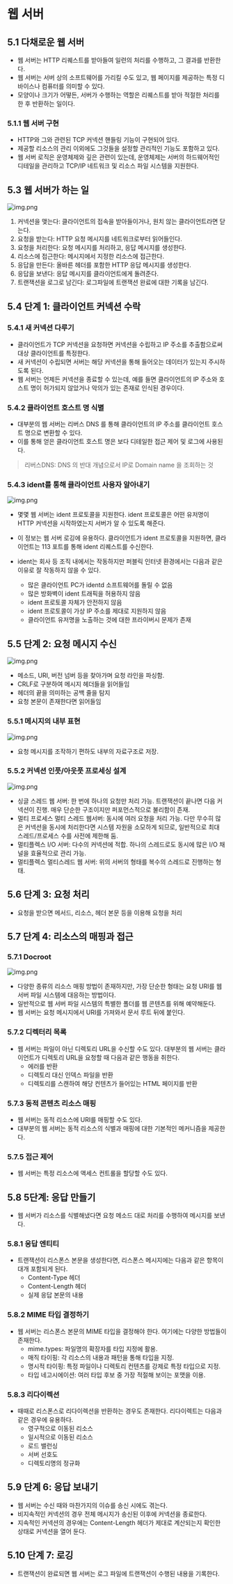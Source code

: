 # 웹 서버

## 5.1 다채로운 웹 서버
- 웹 서버는 HTTP 리퀘스트를 받아들여 일련의 처리를 수행하고, 그 결과를 반환한다.
- 웹 서버는 서버 상의 소프트웨어를 가리킬 수도 있고, 웹 페이지를 제공하는 특정 디바이스나 컴퓨터를 의미할 수 있다.
- 모양이나 크기가 어떻든, 서버가 수행하는 역할은 리퀘스트를 받아 적절한 처리를 한 후 반환하는 일이다.

### 5.1.1 웹 서버 구현
- HTTP와 그와 관련된 TCP 커넥션 핸들링 기능이 구현되어 있다.
- 제공할 리소스의 관리 이외에도 그것들을 설정할 관리적인 기능도 포함하고 있다.
- 웹 서버 로직은 운영체제와 깊은 관련이 있는데, 운영체제는 서버의 하드웨어적인 디테일을 관리하고 TCP/IP 네트워크 및 리소스 파일 시스템을 지원한다.


## 5.3 웹 서버가 하는 일

![img.png](img/img.png)

1. 커넥션을 맺는다: 클라이언트의 접속을 받아들이거나, 원치 않는 클라이언트라면 닫는다.
2. 요청을 받는다: HTTP 요청 메시지를 네트워크로부터 읽어들인다.
3. 요청을 처리한다: 요청 메시지를 처리하고, 응답 메시지를 생성한다.
4. 리소스에 접근한다: 메시지에서 지정한 리소스에 접근한다.
5. 응답을 만든다: 올바른 헤더를 포함한 HTTP 응답 메시지를 생성한다.
6. 응답을 보낸다: 응답 메시지를 클라이언트에게 돌려준다.
7. 트랜잭션을 로그로 남긴다: 로그파일에 트랜잭션 완료에 대한 기록을 남긴다.

## 5.4 단계 1: 클라이언트 커넥션 수락

### 5.4.1 새 커넥션 다루기
- 클라이언트가 TCP 커넥션을 요청하면 커넥션을 수립하고 IP 주소를 추출함으로써 대상 클라이언트를 특정한다.
- 새 커넥션이 수립되면 서버는 해당 커넥션을 통해 들어오는 데이터가 있는지 주시하도록 된다.
- 웹 서버는 언제든 커넥션을 종료할 수 있는데, 예를 들면 클라이언트의 IP 주소와 호스트 명이 허가되지 않았거나 악의가 있는 존재로 인식된 경우이다.

### 5.4.2 클라이언트 호스트 명 식별
- 대부분의 웹 서버는 리버스 DNS 를 통해 클라이언트의 IP 주소를 클라이언트 호스트 명으로 변환할 수 있다.
- 이를 통해 얻은 클라이언트 호스트 명은 보다 디테일한 접근 제어 및 로그에 사용된다.

> 리버스DNS: DNS 의 반대 개념으로서 IP로 Domain name 을 조회하는 것

### 5.4.3 ident를 통해 클라이언트 사용자 알아내기

![img.png](img/img2.png)

- 몇몇 웹 서버는 ident 프로토콜을 지원한다. ident 프로토콜은 어떤 유저명이 HTTP 커넥션을 시작하였는지 서버가 알 수 있도록 해준다.
- 이 정보는 웹 서버 로깅에 유용하다. 클라이언트가 ident 프로토콜을 지원하면, 클라이언트는 113 포트를 통해 ident 리퀘스트를 수신한다.

- ident는 회사 등 조직 내에서는 작동하지만 퍼블릭 인터넷 환경에서는 다음과 같은 이유로 잘 작동하지 않을 수 있다.
  - 많은 클라이언트 PC가 identd 소프트웨어를 돌릴 수 없음
  - 많은 방화벽이 ident 트래픽을 허용하지 않음
  - ident 프로토콜 자체가 안전하지 않음
  - ident 프로토콜이 가상 IP 주소를 제대로 지원하지 않음
  - 클라이언트 유저명을 노출하는 것에 대한 프라이버시 문제가 존재

## 5.5 단계 2: 요청 메시지 수신

![img.png](img/img3.png)

- 메소드, URI, 버전 넘버 등을 찾아가며 요청 라인을 파싱함.
- CRLF로 구분하여 메시지 헤더들을 읽어들임
- 헤더의 끝을 의미하는 공백 줄을 탐지
- 요청 본문이 존재한다면 읽어들임
 
### 5.5.1 메시지의 내부 표현
![img.png](img/img4.png)
- 요청 메시지를 조작하기 편하도 내부의 자료구조로 저장.

### 5.5.2 커넥션 인풋/아웃풋 프로세싱 설계
![img.png](img/img5.png)
- 싱글 스레드 웹 서버: 한 번에 하나의 요청만 처리 가능. 트랜잭션이 끝나면 다음 커넥션이 진행. 매우 단순한 구조이지만 퍼포먼스적으로 불리함이 존재.
- 멀티 프로세스 멀티 스레드 웹서버: 동시에 여러 요청을 처리 가능. 다만 무수히 많은 커넥션을 동시에 처리한다면 시스템 자원을 소모하게 되므로, 일반적으로 최대 스레드/프로세스 수를 사전에 제한해 둠.
- 멀티플렉스 I/O 서버: 다수의 커넥션에 적합. 하나의 스레드로도 동시에 많은 I/O 채널을 효율적으로 관리 가능.
- 멀티플렉스 멀티스레드 웹 서버: 위의 서버의 형태를 복수의 스레드로 진행하는 형태.

## 5.6 단계 3: 요청 처리
- 요청을 받으면 메서드, 리소스, 헤더 본문 등을 이용해 요청을 처리

## 5.7 단계 4: 리소스의 매핑과 접근

### 5.7.1 Docroot
![img.png](img/img6.png)

- 다양한 종류의 리소스 매핑 방법이 존재하지만, 가장 단순한 형태는 요청 URI를 웹 서버 파일 시스템에 대응하는 방법이다.
- 일반적으로 웹 서버 파일 시스템의 특별한 폴더를 웹 콘텐츠를 위해 예약해둔다.
- 웹 서버는 요청 메시지에서 URI를 가져와서 문서 루트 뒤에 붙인다.

### 5.7.2 디렉터리 목록
- 웹 서버는 파일이 아닌 디렉토리 URL을 수신할 수도 있다. 대부분의 웹 서버는 클라이언트가 디렉토리 URL을 요청할 때 다음과 같은 행동을 취한다.
  - 에러를 반환
  - 디렉토리 대신 인덱스 파일을 반환
  - 디렉토리를 스캔하여 해당 컨텐츠가 들어있는 HTML 페이지를 반환

### 5.7.3 동적 콘텐츠 리소스 매핑
- 웹 서버는 동적 리소스에 URI를 매핑할 수도 있다.
- 대부분의 웹 서버는 동적 리소스의 식별과 매핑에 대한 기본적인 메커니즘을 제공한다.


### 5.7.5 접근 제어
- 웹 서버는 특정 리소스에 액세스 컨트롤을 할당할 수도 있다.

## 5.8 5단계: 응답 만들기
- 웹 서버가 리소스를 식별해냈다면 요청 메소드 대로 처리를 수행하여 메시지를 보낸다.

### 5.8.1  응답 엔티티
- 트랜잭션이 리스폰스 본문을 생성한다면, 리스폰스 메시지에는 다음과 같은 항목이 대개 포함되게 된다.
  - Content-Type 헤더
  - Content-Length 헤더
  - 실제 응답 본문의 내용

### 5.8.2 MIME 타입 결정하기
- 웹 서버는 리스폰스 본문의 MIME 타입을 결정해야 한다. 여기에는 다양한 방법들이 존재한다.
  - mime.types: 파일명의 확장자를 타입 지정에 활용.
  - 매직 타이핑: 각 리소스의 내용과 패턴을 통해 타입을 지정.
  - 명시적 타이핑: 특정 파일이나 디렉토리 컨텐츠를 강제로 특정 타입으로 지정.
  - 타입 네고시에이션: 여러 타입 후보 중 가장 적절해 보이는 포맷을 이용.


### 5.8.3 리다이렉션
- 때때로 리스폰스로 리다이렉션을 반환하는 경우도 존재한다. 리다이렉트는 다음과 같은 경우에 유용하다.
  - 영구적으로 이동된 리소스
  - 일시적으로 이동된 리소스
  - 로드 밸런싱
  - 서버 선호도
  - 디렉토리명의 정규화

## 5.9 단계 6: 응답 보내기
- 웹 서버는 수신 때와 마찬가지의 이슈를 송신 시에도 겪는다.
- 비지속적인 커넥션의 경우 전체 메시지가 송신된 이후에 커넥션을 종료한다.
- 지속적인 커넥션의 경우에는 Content-Length 헤더가 제대로 계산되는지 확인한 상태로 커넥션을 열어 둔다.

## 5.10 단계 7: 로깅
- 트랜잭션이 완료되면 웹 서버는 로그 파일에 트랜잭션이 수행된 내용을 기록한다.